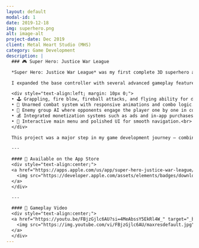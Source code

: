 ```yaml
---
layout: default
modal-id: 1
date: 2019-12-18
img: superhero.png
alt: image-alt
project-date: Dec 2019
client: Metal Heart Studio (MHS)
category: Game Development
description: |
  ### 🎮 Super Hero: Justice War League  

  *Super Hero: Justice War League* was my first complete 3D superhero action game, developed entirely from scratch using **Unity** and the **Invector Third Person Controller** framework.  

  I expanded the base controller with several advanced gameplay features:  

  <div style="text-align:left; margin: 10px 0;">
  • 🕹️ Grappling, fire blow, fireball attacks, and flying ability for dynamic superhero movement.<br>
  • 👊 Unarmed combat system with responsive animations and combo logic.<br>
  • 🤖 Enemy group AI where opponents engage the player one by one in coordinated combat.<br>
  • 💰 Integrated monetization systems such as ads and in-app purchases.<br>
  • 🧭 Interactive main menu and polished UI for smooth navigation.<br>
  </div>

  This project was a major step in my game development journey — combining gameplay programming, animation setup, and system integration into a complete, playable experience.

  ---

  #### 🛒 Available on the App Store  
  <div style="text-align:center;">
  <a href="https://apps.apple.com/us/app/super-hero-justice-war-league/id1644682510" target="_blank">
    <img src="https://developer.apple.com/assets/elements/badges/download-on-the-app-store.svg" width="180" alt="Download on the App Store">
  </a>
  </div>

  ---

  #### 🎥 Gameplay Video  
  <div style="text-align:center;">
  <a href="https://youtu.be/FBjzGjlc6AU?si=4MeAbssY5EkRl4W_" target="_blank">
    <img src="https://img.youtube.com/vi/FBjzGjlc6AU/maxresdefault.jpg" width="720" alt="Super Hero Gameplay Thumbnail">
  </a>
  </div>
---
```

